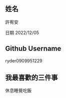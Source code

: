 
姓名
----
許宥安

日期
2022/12/05

Github Username
---------------
ryder0909951229

我最喜歡的三件事
---------------
休息睡覺吃飯